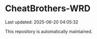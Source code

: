 # CheatBrothers-WRD

Last updated: 2025-06-20 04:05:32

This repository is automatically maintained.
